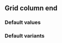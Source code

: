 ## Grid column end


<!-- <values.gridColumnEnd> -->
### Default values

<!-- </values.gridColumnEnd> -->


<!-- <variants.gridColumnEnd> -->
### Default variants

<!-- </variants.gridColumnEnd> -->
